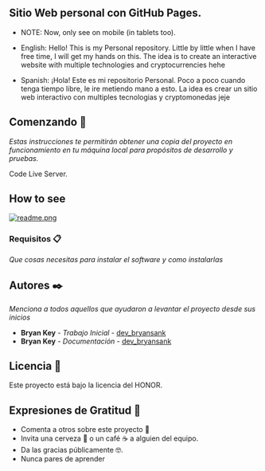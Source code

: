 ## Sitio Web personal con GitHub Pages.

* NOTE: Now, only see on mobile (in tablets too).

* English: Hello! This is my Personal repository.
Little by little when I have free time, I will get my hands on this. The idea is to create an interactive website with multiple technologies and cryptocurrencies hehe

* Spanish: ¡Hola! Este es mi repositorio Personal.
Poco a poco cuando tenga tiempo libre, le ire metiendo mano a esto. La idea es crear un sitio web interactivo con multiples tecnologias y cryptomonedas jeje

## Comenzando 🚀

_Estas instrucciones te permitirán obtener una copia del proyecto en funcionamiento en tu máquina local para propósitos de desarrollo y pruebas._

Code Live Server.


## How to see
[![readme.png](https://i.postimg.cc/Hkrytj4X/readme.png)](https://postimg.cc/68NqWWPp)

### Requisitos 📋

_Que cosas necesitas para instalar el software y como instalarlas_

## Autores ✒️

_Menciona a todos aquellos que ayudaron a levantar el proyecto desde sus inicios_

* **Bryan Key** - *Trabajo Inicial* - [dev_bryansank](https://github.com/bryansank)
* **Bryan Key** - *Documentación* - [dev_bryansank](https://github.com/bryansank) 

## Licencia 📄

Este proyecto está bajo la licencia del HONOR.

## Expresiones de Gratitud 🎁

* Comenta a otros sobre este proyecto 📢
* Invita una cerveza 🍺 o un café ☕ a alguien del equipo. 
* Da las gracias públicamente 🤓.
* Nunca pares de aprender
~~~Testing
